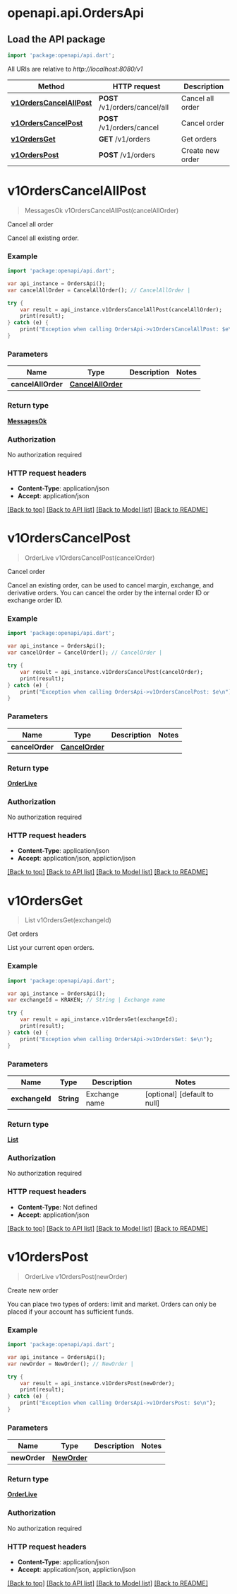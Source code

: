 # openapi.api.OrdersApi

## Load the API package
```dart
import 'package:openapi/api.dart';
```

All URIs are relative to *http://localhost:8080/v1*

Method | HTTP request | Description
------------- | ------------- | -------------
[**v1OrdersCancelAllPost**](OrdersApi.md#v1OrdersCancelAllPost) | **POST** /v1/orders/cancel/all | Cancel all order
[**v1OrdersCancelPost**](OrdersApi.md#v1OrdersCancelPost) | **POST** /v1/orders/cancel | Cancel order
[**v1OrdersGet**](OrdersApi.md#v1OrdersGet) | **GET** /v1/orders | Get orders
[**v1OrdersPost**](OrdersApi.md#v1OrdersPost) | **POST** /v1/orders | Create new order


# **v1OrdersCancelAllPost**
> MessagesOk v1OrdersCancelAllPost(cancelAllOrder)

Cancel all order

Cancel all existing order.

### Example 
```dart
import 'package:openapi/api.dart';

var api_instance = OrdersApi();
var cancelAllOrder = CancelAllOrder(); // CancelAllOrder | 

try { 
    var result = api_instance.v1OrdersCancelAllPost(cancelAllOrder);
    print(result);
} catch (e) {
    print("Exception when calling OrdersApi->v1OrdersCancelAllPost: $e\n");
}
```

### Parameters

Name | Type | Description  | Notes
------------- | ------------- | ------------- | -------------
 **cancelAllOrder** | [**CancelAllOrder**](CancelAllOrder.md)|  | 

### Return type

[**MessagesOk**](MessagesOk.md)

### Authorization

No authorization required

### HTTP request headers

 - **Content-Type**: application/json
 - **Accept**: application/json

[[Back to top]](#) [[Back to API list]](../README.md#documentation-for-api-endpoints) [[Back to Model list]](../README.md#documentation-for-models) [[Back to README]](../README.md)

# **v1OrdersCancelPost**
> OrderLive v1OrdersCancelPost(cancelOrder)

Cancel order

Cancel an existing order, can be used to cancel margin, exchange, and derivative orders. You can cancel the order by the internal order ID or exchange order ID.

### Example 
```dart
import 'package:openapi/api.dart';

var api_instance = OrdersApi();
var cancelOrder = CancelOrder(); // CancelOrder | 

try { 
    var result = api_instance.v1OrdersCancelPost(cancelOrder);
    print(result);
} catch (e) {
    print("Exception when calling OrdersApi->v1OrdersCancelPost: $e\n");
}
```

### Parameters

Name | Type | Description  | Notes
------------- | ------------- | ------------- | -------------
 **cancelOrder** | [**CancelOrder**](CancelOrder.md)|  | 

### Return type

[**OrderLive**](OrderLive.md)

### Authorization

No authorization required

### HTTP request headers

 - **Content-Type**: application/json
 - **Accept**: application/json, appliction/json

[[Back to top]](#) [[Back to API list]](../README.md#documentation-for-api-endpoints) [[Back to Model list]](../README.md#documentation-for-models) [[Back to README]](../README.md)

# **v1OrdersGet**
> List<Order> v1OrdersGet(exchangeId)

Get orders

List your current open orders.

### Example 
```dart
import 'package:openapi/api.dart';

var api_instance = OrdersApi();
var exchangeId = KRAKEN; // String | Exchange name

try { 
    var result = api_instance.v1OrdersGet(exchangeId);
    print(result);
} catch (e) {
    print("Exception when calling OrdersApi->v1OrdersGet: $e\n");
}
```

### Parameters

Name | Type | Description  | Notes
------------- | ------------- | ------------- | -------------
 **exchangeId** | **String**| Exchange name | [optional] [default to null]

### Return type

[**List<Order>**](Order.md)

### Authorization

No authorization required

### HTTP request headers

 - **Content-Type**: Not defined
 - **Accept**: application/json

[[Back to top]](#) [[Back to API list]](../README.md#documentation-for-api-endpoints) [[Back to Model list]](../README.md#documentation-for-models) [[Back to README]](../README.md)

# **v1OrdersPost**
> OrderLive v1OrdersPost(newOrder)

Create new order

You can place two types of orders: limit and market. Orders can only be placed if your account has sufficient funds.

### Example 
```dart
import 'package:openapi/api.dart';

var api_instance = OrdersApi();
var newOrder = NewOrder(); // NewOrder | 

try { 
    var result = api_instance.v1OrdersPost(newOrder);
    print(result);
} catch (e) {
    print("Exception when calling OrdersApi->v1OrdersPost: $e\n");
}
```

### Parameters

Name | Type | Description  | Notes
------------- | ------------- | ------------- | -------------
 **newOrder** | [**NewOrder**](NewOrder.md)|  | 

### Return type

[**OrderLive**](OrderLive.md)

### Authorization

No authorization required

### HTTP request headers

 - **Content-Type**: application/json
 - **Accept**: application/json, appliction/json

[[Back to top]](#) [[Back to API list]](../README.md#documentation-for-api-endpoints) [[Back to Model list]](../README.md#documentation-for-models) [[Back to README]](../README.md)

